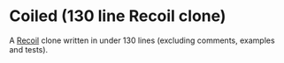 # Coiled (130 line Recoil clone)

A [Recoil](https://recoiljs.org/) clone written in under 130 lines (excluding comments, examples and tests).

